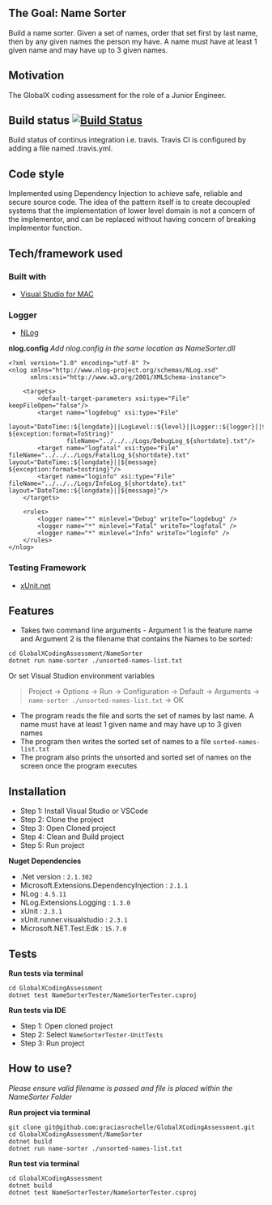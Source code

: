 ## The Goal: Name Sorter 
Build a name sorter. Given a set of names, order that set first by last name, then by any given names the person my have. A name must have at least 1 given name and may have up to 3 given names.

## Motivation
The GlobalX coding assessment for the role of a Junior Engineer.

## Build status [![Build Status](https://travis-ci.com/graciasrochelle/GlobalXCodingAssessment.svg?branch=master)](https://travis-ci.com/graciasrochelle/GlobalXCodingAssessment)
Build status of continus integration i.e. travis. Travis CI is configured by adding a file named .travis.yml.

## Code style
Implemented using Dependency Injection to achieve safe, reliable and secure source code. The idea of the pattern itself is to create decoupled systems that the implementation of lower level domain is not a concern of the implementor, and can be replaced without having concern of breaking implementor function.

## Tech/framework used
### Built with
- [Visual Studio for MAC](https://tutorials.visualstudio.com/vs4mac-install/install)

### Logger
- [NLog](https://github.com/NLog/NLog.Extensions.Logging/wiki/Getting-started-with-.NET-Core-2---Console-application)

**nlog.config** _Add nlog.config in the same location as NameSorter.dll_
```
<?xml version="1.0" encoding="utf-8" ?>
<nlog xmlns="http://www.nlog-project.org/schemas/NLog.xsd"
      xmlns:xsi="http://www.w3.org/2001/XMLSchema-instance">

    <targets>
        <default-target-parameters xsi:type="File" keepFileOpen="false"/>
        <target name="logdebug" xsi:type="File"
                layout="DateTime::${longdate}||LogLevel::${level}||Logger::${logger}||${message} ${exception:format=ToString}" 
                fileName="../../../Logs/DebugLog_${shortdate}.txt"/>
        <target name="logfatal" xsi:type="File" fileName="../../../Logs/FatalLog_${shortdate}.txt" layout="DateTime::${longdate}||${message} ${exception:format=tostring}"/>
        <target name="loginfo" xsi:type="File" fileName="../../../Logs/InfoLog_${shortdate}.txt" layout="DateTime::${longdate}||${message}"/>
    </targets>

    <rules>
        <logger name="*" minlevel="Debug" writeTo="logdebug" />
        <logger name="*" minlevel="Fatal" writeTo="logfatal" />
        <logger name="*" minlevel="Info" writeTo="loginfo" />
    </rules>
</nlog>
```
### Testing Framework
- [xUnit.net](https://xunit.github.io/docs/getting-started-dotnet-core)

## Features
- Takes two command line arguments - Argument 1 is the feature name and Argument 2 is the filename that contains the Names to be sorted:
```
cd GlobalXCodingAssessment/NameSorter
dotnet run name-sorter ./unsorted-names-list.txt
```

Or set Visual Studion environment variables
> Project -> Options -> Run -> Configuration -> Default -> Arguments -> `name-sorter ./unsorted-names-list.txt` -> OK

- The program reads the file and sorts the set of names by last name. A name must have at least 1 given name and may have up to 3 given names
- The program then writes the sorted set of names to a file `sorted-names-list.txt`
- The program also prints the unsorted and sorted set of names on the screen once the program executes

## Installation
- Step 1: Install Visual Studio or VSCode
- Step 2: Clone the project
- Step 3: Open Cloned project
- Step 4: Clean and Build project
- Step 5: Run project

**Nuget Dependencies**
- .Net version : `2.1.302`
- Microsoft.Extensions.DependencyInjection : `2.1.1`
- NLog : `4.5.11`
- NLog.Extensions.Logging : `1.3.0`
- xUnit : `2.3.1`
- xUnit.runner.visualstudio : `2.3.1`
- Microsoft.NET.Test.Edk : `15.7.0`

## Tests
**Run tests via terminal**
```
cd GlobalXCodingAssessment
dotnet test NameSorterTester/NameSorterTester.csproj
```
**Run tests via IDE**
- Step 1: Open cloned project
- Step 2: Select `NameSorterTester-UnitTests`
- Step 3: Run project

## How to use?
_Please ensure valid filename is passed and file is placed within the NameSorter Folder_

**Run project via terminal**
```
git clone git@github.com:graciasrochelle/GlobalXCodingAssessment.git
cd GlobalXCodingAssessment/NameSorter
dotnet build
dotnet run name-sorter ./unsorted-names-list.txt
```
**Run test via terminal**
```
cd GlobalXCodingAssessment
dotnet build
dotnet test NameSorterTester/NameSorterTester.csproj
```

